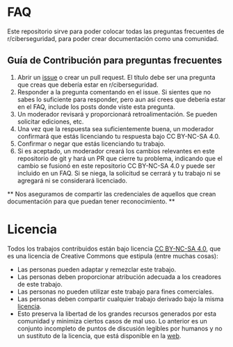 # FAQ
Este repositorio sirve para poder colocar todas las preguntas frecuentes de r/ciberseguridad, para poder crear documentación como una comunidad.
## Guía de Contribución para preguntas frecuentes

1. Abrir un [issue](https://github.com/r-ciberseguridad/faq/issues) o crear un pull request. El título debe ser una pregunta que creas que debería estar en r/ciberseguridad.
3. Responder a la pregunta comentando en el issue. Si sientes que no sabes lo suficiente para responder, pero aun así crees que debería estar en el FAQ, include los posts donde viste esta pregunta. 
4. Un moderador revisará y proporcionará retroalimentación. Se pueden solicitar ediciones, etc.
5. Una vez que la respuesta sea suficientemente buena, un moderador confirmará que estás licenciando tu respuesta bajo CC BY-NC-SA 4.0.
6. Confirmar o negar que estás licenciando tu trabajo.
7. Si es aceptado, un moderador creará los cambios relevantes en este repositorio de git y hará un PR que cierre tu problema, indicando que el cambio se fusionó en este repositorio CC BY-NC-SA 4.0 y puede ser incluido en un FAQ. Si se niega, la solicitud se cerrará y tu trabajo ni se agregará ni se considerará licenciado.

** Nos aseguramos de compartir las credenciales de aquellos que crean documentación para que puedan tener reconocimiento. **

# Licencia
Todos los trabajos contribuidos están bajo licencia [CC BY-NC-SA 4.0](https://creativecommons.org/licenses/by-nc-sa/4.0/), que es una licencia de Creative Commons que estipula (entre muchas cosas):

* Las personas pueden adaptar y remezclar este trabajo.
* Las personas deben proporcionar atribución adecuada a los creadores de este trabajo.
* Las personas no pueden utilizar este trabajo para fines comerciales.
* Las personas deben compartir cualquier trabajo derivado bajo la misma [licencia](https://github.com/r-ciberseguridad/faq/blob/main/LICENSE).
* Esto preserva la libertad de los grandes recursos generados por esta comunidad y minimiza ciertos casos de mal uso. Lo anterior es un conjunto incompleto de puntos de discusión legibles por humanos y no un sustituto de la licencia, que está disponible en la [web](https://creativecommons.org/licenses/by-nc-sa/4.0/).
